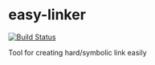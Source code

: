 # easy-linker

[![Build Status](https://travis-ci.org/if1live/easylinker.svg)](https://travis-ci.org/if1live/easylinker)

Tool for creating hard/symbolic link easily
